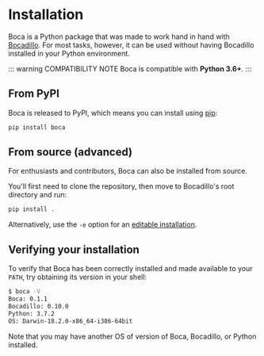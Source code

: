 # Installation

Boca is a Python package that was made to work hand in hand with [Bocadillo][bocadillo]. For most tasks, however, it can be used without having Bocadillo installed in your Python environment.

::: warning COMPATIBILITY NOTE
Boca is compatible with **Python 3.6+**.
:::

## From PyPI

Boca is released to PyPI, which means you can install using [pip](https://pip.pypa.io/en/stable/):

```bash
pip install boca
```

## From source (advanced)

For enthusiasts and contributors, Boca can also be installed from source.

You'll first need to clone the repository, then move to Bocadillo's root directory and run:

```bash
pip install .
```

Alternatively, use the `-e` option for an [editable installation](https://pip.pypa.io/en/stable/reference/pip_install/#editable-installs).

## Verifying your installation

To verify that Boca has been correctly installed and made available to your `PATH`, try obtaining its version in your shell:

```bash
$ boca -V
Boca: 0.1.1
Bocadillo: 0.10.0
Python: 3.7.2
OS: Darwin-18.2.0-x86_64-i386-64bit
```

Note that you may have another OS of version of Boca, Bocadillo, or Python installed.

[bocadillo]: https://bocadilloproject.github.io
